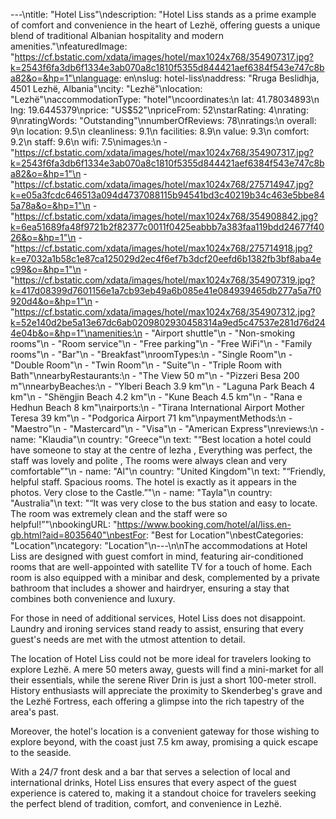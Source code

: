 ---\ntitle: "Hotel Liss"\ndescription: "Hotel Liss stands as a prime example of comfort and convenience in the heart of Lezhë, offering guests a unique blend of traditional Albanian hospitality and modern amenities."\nfeaturedImage: "https://cf.bstatic.com/xdata/images/hotel/max1024x768/354907317.jpg?k=2543f6fa3db6f1334e3ab070a8c1810f5355d844421aef6384f543e747c8ba82&o=&hp=1"\nlanguage: en\nslug: hotel-liss\naddress: "Rruga Beslidhja, 4501 Lezhë, Albania"\ncity: "Lezhë"\nlocation: "Lezhë"\naccommodationType: "hotel"\ncoordinates:\n  lat: 41.78034893\n  lng: 19.6445379\nprice: "US$52"\npriceFrom: 52\nstarRating: 4\nrating: 9\nratingWords: "Outstanding"\nnumberOfReviews: 78\nratings:\n  overall: 9\n  location: 9.5\n  cleanliness: 9.1\n  facilities: 8.9\n  value: 9.3\n  comfort: 9.2\n  staff: 9.6\n  wifi: 7.5\nimages:\n  - "https://cf.bstatic.com/xdata/images/hotel/max1024x768/354907317.jpg?k=2543f6fa3db6f1334e3ab070a8c1810f5355d844421aef6384f543e747c8ba82&o=&hp=1"\n  - "https://cf.bstatic.com/xdata/images/hotel/max1024x768/275714947.jpg?k=e05a3fcdc646513a094d4737088115b94541bd3c40219b34c463e5bbe845a78a&o=&hp=1"\n  - "https://cf.bstatic.com/xdata/images/hotel/max1024x768/354908842.jpg?k=6ea51689fa48f9721b2f82377c0011f0425eabbb7a383faa119bdd24677f4026&o=&hp=1"\n  - "https://cf.bstatic.com/xdata/images/hotel/max1024x768/275714918.jpg?k=e7032a1b58c1e87ca125029d2ec4f6ef7b3dcf20eefd6b1382fb3bf8aba4ec99&o=&hp=1"\n  - "https://cf.bstatic.com/xdata/images/hotel/max1024x768/354907319.jpg?k=417d08399d7601156e1a7cb93eb49a6b085e41e084939465db277a5a7f0920d4&o=&hp=1"\n  - "https://cf.bstatic.com/xdata/images/hotel/max1024x768/354907312.jpg?k=52e140d2be5a13e67dc6ab0209802930458314a9ed5c47537e281d76d244e04b&o=&hp=1"\namenities:\n  - "Airport shuttle"\n  - "Non-smoking rooms"\n  - "Room service"\n  - "Free parking"\n  - "Free WiFi"\n  - "Family rooms"\n  - "Bar"\n  - "Breakfast"\nroomTypes:\n  - "Single Room"\n  - "Double Room"\n  - "Twin Room"\n  - "Suite"\n  - "Triple Room with Bath"\nnearbyRestaurants:\n  - "The View 50 m"\n  - "Pizzeri Besa 200 m"\nnearbyBeaches:\n  - "Ylberi Beach 3.9 km"\n  - "Laguna Park Beach 4 km"\n  - "Shëngjin Beach 4.2 km"\n  - "Kune Beach 4.5 km"\n  - "Rana e Hedhun Beach 8 km"\nairports:\n  - "Tirana International Airport Mother Teresa 39 km"\n  - "Podgorica Airport 71 km"\npaymentMethods:\n  - "Maestro"\n  - "Mastercard"\n  - "Visa"\n  - "American Express"\nreviews:\n  - name: "Klaudia"\n    country: "Greece"\n    text: "“Best location a hotel could have someone to stay at the centre of lezha , Everything was perfect, the staff was lovely and polite , The rooms were always clean and very comfortable”"\n  - name: "Al"\n    country: "United Kingdom"\n    text: "“Friendly, helpful staff. Spacious rooms. The hotel is exactly as it appears in the photos. Very close to the Castle.”"\n  - name: "Tayla"\n    country: "Australia"\n    text: "“It was very close to the bus station and easy to locate. The room was extremely clean and the staff were so helpful!”"\nbookingURL: "https://www.booking.com/hotel/al/liss.en-gb.html?aid=8035640"\nbestFor: "Best for Location"\nbestCategories: "Location"\ncategory: "Location"\n---\n\nThe accommodations at Hotel Liss are designed with guest comfort in mind, featuring air-conditioned rooms that are well-appointed with satellite TV for a touch of home. Each room is also equipped with a minibar and desk, complemented by a private bathroom that includes a shower and hairdryer, ensuring a stay that combines both convenience and luxury.

For those in need of additional services, Hotel Liss does not disappoint. Laundry and ironing services stand ready to assist, ensuring that every guest's needs are met with the utmost attention to detail.

The location of Hotel Liss could not be more ideal for travelers looking to explore Lezhë. A mere 50 meters away, guests will find a mini-market for all their essentials, while the serene River Drin is just a short 100-meter stroll. History enthusiasts will appreciate the proximity to Skenderbeg's grave and the Lezhë Fortress, each offering a glimpse into the rich tapestry of the area's past.

Moreover, the hotel's location is a convenient gateway for those wishing to explore beyond, with the coast just 7.5 km away, promising a quick escape to the seaside.

With a 24/7 front desk and a bar that serves a selection of local and international drinks, Hotel Liss ensures that every aspect of the guest experience is catered to, making it a standout choice for travelers seeking the perfect blend of tradition, comfort, and convenience in Lezhë.
